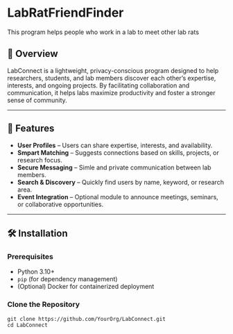 # LabRatFriendFinder
This program helps people who work in a lab to meet other lab rats

## 📌 Overview  
LabConnect is a lightweight, privacy-conscious program designed to help researchers, students, and lab members discover each other’s expertise, interests, and ongoing projects. By facilitating collaboration and communication, it helps labs maximize productivity and foster a stronger sense of community.

---

## 🚀 Features  
- **User Profiles** – Users can share expertise, interests, and availability.  
- **Smpart Matching** – Suggests connections based on skills, projects, or research focus.  
- **Secure Messaging** – Simle and private communication between lab members.  
- **Search & Discovery** – Quickly find users by name, keyword, or research area.  
- **Event Integration** – Optional module to announce meetings, seminars, or collaborative opportunities.  

---

## 🛠️ Installation  

### Prerequisites  
- Python 3.10+  
- `pip` (for dependency management)  
- (Optional) Docker for containerized deployment  

### Clone the Repository  
```
git clone https://github.com/YourOrg/LabConnect.git
cd LabConnect
